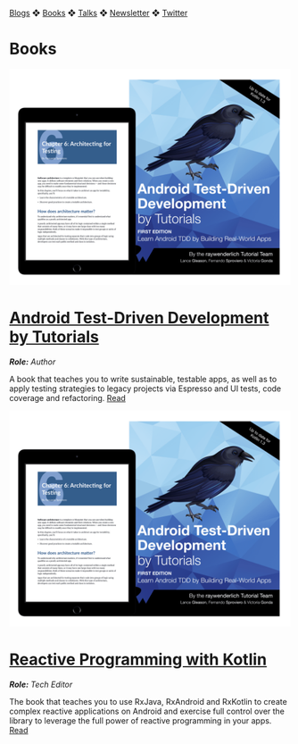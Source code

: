 [Blogs](blogs.md) ❖ [Books](books.md) ❖ [Talks](talks.md) ❖ [Newsletter](https://tinyletter.com/vgonda) ❖ [Twitter](https://twitter.com/TTGonda)

# Books

![Android Test-Driven Development](images/atdd.png)

# [Android Test-Driven Development by Tutorials](https://store.raywenderlich.com/products/android-test-driven-development-by-tutorials)
_**Role:** Author_

A book that teaches you to write sustainable, testable apps, as well as to apply testing strategies to legacy projects via Espresso and UI tests, code coverage and refactoring. [Read](https://store.raywenderlich.com/products/android-test-driven-development-by-tutorials)

![Rx with Kotlin](images/atdd.png)

# [Reactive Programming with Kotlin](https://store.raywenderlich.com/products/reactive-programming-with-kotlin)
_**Role:** Tech Editor_

The book that teaches you to use RxJava, RxAndroid and RxKotlin to create complex reactive applications on Android and exercise full control over the library to leverage the full power of reactive programming in your apps. [Read](https://store.raywenderlich.com/products/reactive-programming-with-kotlin)
